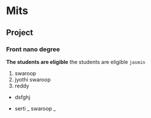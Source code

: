 # Mits
## Project
### Front nano degree
**The students are eligible**
the students are eligible
`jasmin`
1. swaroop
2. jyothi  swaroop
3. reddy
  + dsfghj
  - serti
  _ swaroop _
